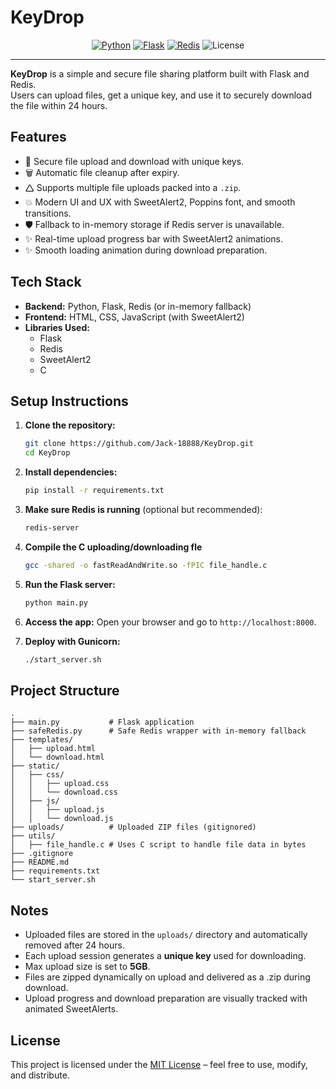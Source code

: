 # KeyDrop

<p align="center">
  <a href="https://www.python.org/"><img src="https://img.shields.io/badge/Python-3.10+-blue.svg" alt="Python"></a>
  <a href="https://flask.palletsprojects.com/"><img src="https://img.shields.io/badge/Flask-3.1-orange.svg" alt="Flask"></a>
  <a href="https://redis.io/"><img src="https://img.shields.io/badge/Redis-5.2-red.svg" alt="Redis"></a>
  <img src="https://img.shields.io/badge/License-MIT-green.svg" alt="License">
</p>

---

**KeyDrop** is a simple and secure file sharing platform built with Flask and Redis.  
Users can upload files, get a unique key, and use it to securely download the file within 24 hours.

## Features

- 🔐 Secure file upload and download with unique keys.
- 🗑️ Automatic file cleanup after expiry.
- 🛆 Supports multiple file uploads packed into a `.zip`.
- 💥 Modern UI and UX with SweetAlert2, Poppins font, and smooth transitions.
- 🛡️ Fallback to in-memory storage if Redis server is unavailable.
- ✨ Real-time upload progress bar with SweetAlert2 animations.
- ✨ Smooth loading animation during download preparation.

## Tech Stack

- **Backend:** Python, Flask, Redis (or in-memory fallback)
- **Frontend:** HTML, CSS, JavaScript (with SweetAlert2)
- **Libraries Used:**
  - Flask
  - Redis
  - SweetAlert2
  - C

## Setup Instructions

1. **Clone the repository:**
   ```bash
   git clone https://github.com/Jack-18888/KeyDrop.git
   cd KeyDrop
   ```

2. **Install dependencies:**
   ```bash
   pip install -r requirements.txt
   ```

3. **Make sure Redis is running** (optional but recommended):
   ```bash
   redis-server
   ```

4. **Compile the C uploading/downloading fle**
    ```bash
    gcc -shared -o fastReadAndWrite.so -fPIC file_handle.c
    ```

5. **Run the Flask server:**
   ```bash
   python main.py
   ```

6. **Access the app:**
   Open your browser and go to `http://localhost:8000`.

7. **Deploy with Gunicorn:**
    ```bash
    ./start_server.sh
    ```

## Project Structure

```
.
├── main.py           # Flask application
├── safeRedis.py      # Safe Redis wrapper with in-memory fallback
├── templates/
│   ├── upload.html
│   └── download.html
├── static/
│   ├── css/
│   │   ├── upload.css
│   │   └── download.css
│   ├── js/
│   │   ├── upload.js
│   │   └── download.js
├── uploads/          # Uploaded ZIP files (gitignored)
├── utils/   
│   ├── file_handle.c # Uses C script to handle file data in bytes
├── .gitignore
├── README.md
├── requirements.txt
└── start_server.sh
```

## Notes

- Uploaded files are stored in the `uploads/` directory and automatically removed after 24 hours.
- Each upload session generates a **unique key** used for downloading.
- Max upload size is set to **5GB**.
- Files are zipped dynamically on upload and delivered as a .zip during download.
- Upload progress and download preparation are visually tracked with animated SweetAlerts.

## License

This project is licensed under the [MIT License](LICENSE) – feel free to use, modify, and distribute.

